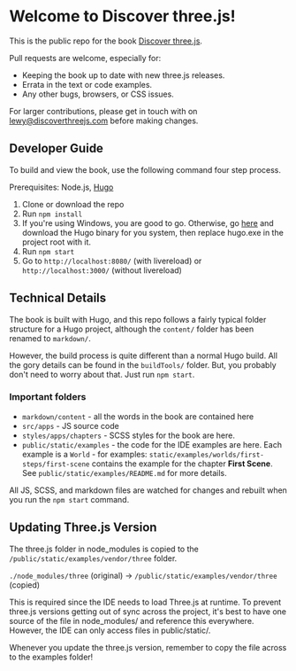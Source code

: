 # Welcome to Discover three.js!

This is the public repo for the book [Discover three.js](https://discoverthreejs.com/).

Pull requests are welcome, especially for:

* Keeping the book up to date with new three.js releases.
* Errata in the text or code examples.
* Any other bugs, browsers, or CSS issues.

For larger contributions, please get in touch with on lewy@discoverthreejs.com before making changes.

## Developer Guide

To build and view the book, use the following command four step process.

Prerequisites: Node.js, [Hugo](https://github.com/gohugoio/hugo)

1. Clone or download the repo
2. Run `npm install`
3. If you're using Windows, you are good to go. Otherwise, go [here](https://github.com/gohugoio/hugo/releases/tag/v0.74.3) and download the Hugo binary for you system, then replace hugo.exe in the project root with it.
4. Run `npm start`
5. Go to `http://localhost:8080/` (with livereload) or `http://localhost:3000/` (without livereload)

## Technical Details

The book is built with Hugo, and this repo follows a fairly typical folder structure for a Hugo project, although the `content/` folder has been renamed to `markdown/`.

However, the build process is quite different than a normal Hugo build. All the gory details can be found in the `buildTools/` folder. But, you probably don't need to worry about that. Just run `npm start`.

### Important folders

* `markdown/content` - all the words in the book are contained here
* `src/apps` - JS source code
* `styles/apps/chapters` - SCSS styles for the book are here.
* `public/static/examples` - the code for the IDE examples are here. Each example is a `World` - for examples: `static/examples/worlds/first-steps/first-scene` contains the example for the chapter **First Scene**. See `public/static/examples/README.md` for more details.

All JS, SCSS, and markdown files are watched for changes and rebuilt when you run the `npm start` command.

## Updating Three.js Version

The three.js folder in node_modules is copied to the `/public/static/examples/vendor/three` folder.

`./node_modules/three` (original) -> `/public/static/examples/vendor/three` (copied)

This is required since the IDE needs to load Three.js at runtime. To prevent three.js versions getting out of sync across the project, it's best to have one source of the file in node_modules/ and reference this everywhere. However, the IDE can only access files in public/static/.

Whenever you update the three.js version, remember to copy the file across to the examples folder!